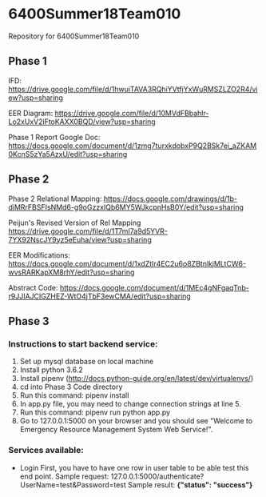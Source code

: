 # 6400Summer18Team010
Repository for 6400Summer18Team010  
## Phase 1
IFD:
https://drive.google.com/file/d/1hwuiTAVA3RQhiYVtfjYxWuRMSZLZO2R4/view?usp=sharing

EER Diagram:
https://drive.google.com/file/d/10MVdFBbahlr-Lo2xUxV2iFtoKAXX0BQD/view?usp=sharing

Phase 1 Report Google Doc:
https://docs.google.com/document/d/1zmg7turxkdobxP9Q2BSk7ei_aZKAM0KcnS5zYa5AzxU/edit?usp=sharing


## Phase 2
Phase 2 Relational Mapping:
https://docs.google.com/drawings/d/1b-djMRrFBSFIsNMd6-g9oGzzxIQb6MY5WJkcpnHsB0Y/edit?usp=sharing

Peijun's Revised Version of Rel Mapping
https://drive.google.com/file/d/1T7mI7a9d5YVR-7YX92NscJY9yz5eEuha/view?usp=sharing

EER Modifications:
https://docs.google.com/document/d/1xdZtIr4EC2u6o8ZBtnlkjMLtCW6-wvsRARKapXM8rhY/edit?usp=sharing

Abstract Code:
https://docs.google.com/document/d/1MEc4gNFgaqTnb-r9JJIAJCIGZHEZ-WtO4jTbF3ewCMA/edit?usp=sharing

## Phase 3
### Instructions to start backend service:
1. Set up mysql database on local machine
2. Install python 3.6.2
3. Install pipenv (http://docs.python-guide.org/en/latest/dev/virtualenvs/)
4. cd into Phase 3 Code directory
5. Run this command: pipenv install
6. In app.py file, you may need to change connection strings at line 5.
7. Run this command: pipenv run python app.py
8. Go to 127.0.0.1:5000 on your browser and you should see "Welcome to Emergency Resource Management System Web Service!".

### Services available:
- Login
	First, you have to have one row in user table to be able test this end point.
	Sample request: 127.0.0.1:5000/authenticate?UserName=test&Password=test
	Sample result: **{"status": "success"}**